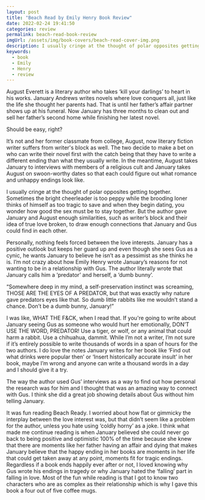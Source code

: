 ```yaml
---
layout: post
title: "Beach Read by Emily Henry Book Review"
date: 2022-02-24 19:41:50
categories: review
permalink: beach-read-book-review
imgUrl: /assets/img/book-covers/beach-read-cover-img.png
description: I usually cringe at the thought of polar opposites getting together, but I had the best time reading Beach Read by Emily Henry. 
keywords:
  - book
  - Emily
  - Henry
  - review
---
```


<!-- <img src="/assets/img/book-covers/beach-read-cover-img.png" alt="IMG Not Found" width="100%" />
- Link to image -->

August Everett is a literary author who takes ‘kill your darlings’ to heart in his works. January Andrews writes novels where love conquers all, just like the life she thought her parents had. That is until her father’s affair partner shows up at his funeral. Now January has three months to clean out and sell her father’s second home while finishing her latest novel.

Should be easy, right?

It’s not and her former classmate from college, August, now literary fiction writer suffers from writer's block as well. The two decide to make a bet on who can write their novel first with the catch being that they have to write a different ending than what they usually write. In the meantime, August takes January to interviews with members of a religious cult and January takes August on swoon-worthy dates so that each could figure out what romance and unhappy endings look like.

I usually cringe at the thought of polar opposites getting together. Sometimes the bright cheerleader is too peppy while the brooding loner thinks of himself as too tragic to save and when they begin dating, you wonder how good the sex must be to stay together. But the author gave January and August enough similarities, such as writer’s block and their idea of true love broken, to draw enough connections that January and Gus could find in each other.

Personally, nothing feels forced between the love interests. January has a positive outlook but keeps her guard up and even though she sees Gus as a cynic, he wants January to believe he isn’t as a pessimist as she thinks he is. I’m not crazy about how Emily Henry wrote January’s reasons for not wanting to be in a relationship with Gus. The author literally wrote that January calls him a ‘predator’ and herself, a ‘dumb bunny’.

“Somewhere deep in my mind, a self-preservation instinct was screaming, THOSE ARE THE EYES OF A PREDATOR, but that was exactly why nature gave predators eyes like that. So dumb little rabbits like me wouldn’t stand a chance. Don’t be a dumb bunny, January!”

I was like, WHAT THE F&CK, when I read that. If you're going to write about January seeing Gus as someone who would hurt her emotionally, DON’T USE THE WORD, PREDATOR! Use a tiger, or wolf, or any animal that could harm a rabbit. Use a chihuahua, dammit. While I’m not a writer, I’m not sure if it’s entirely possible to write thousands of words in a span of hours for the two authors. I do love the notes January writes for her book like ‘Find out what drinks were popular then’ or ‘Insert historically accurate insult’ in her book, maybe I’m wrong and anyone can write a thousand words in a day and I should give it a try. 

The way the author used Gus’ interviews as a way to find out how personal the research was for him and I thought that was an amazing way to connect with Gus. I think she did a great job showing details about Gus without him telling January. 

It was fun reading Beach Ready. I worried about how flat or gimmicky the interplay between the love interest was, but that didn’t seem like a problem for the author, unless you hate using ‘coldly horny’ as a joke. I think what made me continue reading is when January believed she could never go back to being positive and optimistic 100% of the time because she knew that there are moments like her father having an affair and dying that makes January believe that the happy ending in her books are moments in her life that could get taken away at any point, moments fit for tragic endings. Regardless if a book ends happily ever after or not, I loved knowing why Gus wrote his endings in tragedy or why January hated the ‘falling’ part in falling in love. Most of the fun while reading is that I got to know two characters who are as complex as their relationship which is why I gave this book a four out of five coffee mugs. 



